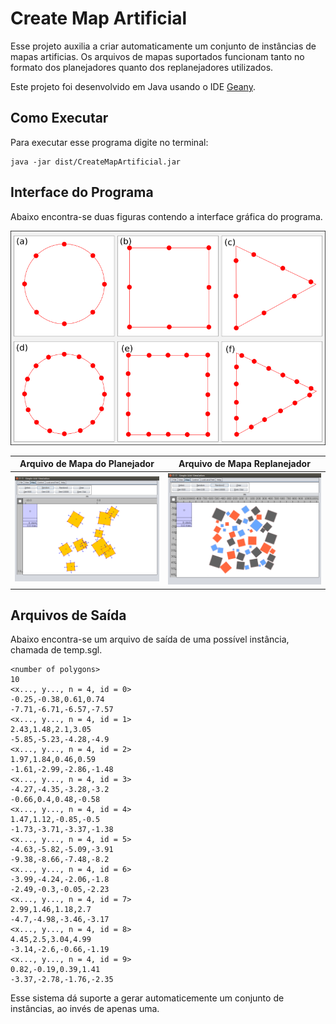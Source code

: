 # Create Map Artificial
 
Esse projeto auxilia a criar automaticamente um conjunto de instâncias de mapas artificias. Os arquivos de mapas suportados funcionam tanto no formato dos planejadores quanto dos replanejadores utilizados.

Este projeto foi desenvolvido em Java usando o IDE [Geany](https://www.geany.org/). 

## Como Executar

Para executar esse programa digite no terminal: 

```
java -jar dist/CreateMapArtificial.jar
```

## Interface do Programa

Abaixo encontra-se duas figuras contendo a interface gráfica do programa.

![](../Figures/routes-simples.png)

| Arquivo de Mapa do Planejador | Arquivo de Mapa Replanejador  |
|-------------------------------|-------------------------------|
| ![](../Figures/map2.png)      | ![](../Figures/map.png)       |

## Arquivos de Saída

Abaixo encontra-se um arquivo de saída de uma possível instância, chamada de temp.sgl.

```
<number of polygons>
10
<x..., y..., n = 4, id = 0>
-0.25,-0.38,0.61,0.74
-7.71,-6.71,-6.57,-7.57
<x..., y..., n = 4, id = 1>
2.43,1.48,2.1,3.05
-5.85,-5.23,-4.28,-4.9
<x..., y..., n = 4, id = 2>
1.97,1.84,0.46,0.59
-1.61,-2.99,-2.86,-1.48
<x..., y..., n = 4, id = 3>
-4.27,-4.35,-3.28,-3.2
-0.66,0.4,0.48,-0.58
<x..., y..., n = 4, id = 4>
1.47,1.12,-0.85,-0.5
-1.73,-3.71,-3.37,-1.38
<x..., y..., n = 4, id = 5>
-4.63,-5.82,-5.09,-3.91
-9.38,-8.66,-7.48,-8.2
<x..., y..., n = 4, id = 6>
-3.99,-4.24,-2.06,-1.8
-2.49,-0.3,-0.05,-2.23
<x..., y..., n = 4, id = 7>
2.99,1.46,1.18,2.7
-4.7,-4.98,-3.46,-3.17
<x..., y..., n = 4, id = 8>
4.45,2.5,3.04,4.99
-3.14,-2.6,-0.66,-1.19
<x..., y..., n = 4, id = 9>
0.82,-0.19,0.39,1.41
-3.37,-2.78,-1.76,-2.35
```

Esse sistema dá suporte a gerar automaticemente um conjunto de instâncias, ao invés de apenas uma.
